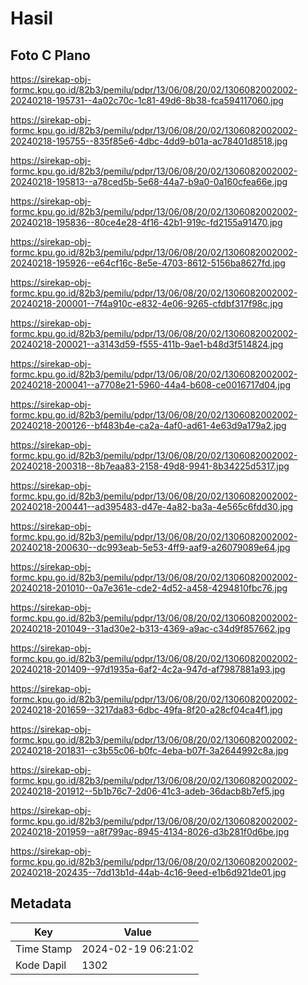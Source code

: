 # Hasil

## Foto C Plano

https://sirekap-obj-formc.kpu.go.id/82b3/pemilu/pdpr/13/06/08/20/02/1306082002002-20240218-195731--4a02c70c-1c81-49d6-8b38-fca594117060.jpg

https://sirekap-obj-formc.kpu.go.id/82b3/pemilu/pdpr/13/06/08/20/02/1306082002002-20240218-195755--835f85e6-4dbc-4dd9-b01a-ac78401d8518.jpg

https://sirekap-obj-formc.kpu.go.id/82b3/pemilu/pdpr/13/06/08/20/02/1306082002002-20240218-195813--a78ced5b-5e68-44a7-b9a0-0a160cfea66e.jpg

https://sirekap-obj-formc.kpu.go.id/82b3/pemilu/pdpr/13/06/08/20/02/1306082002002-20240218-195836--80ce4e28-4f16-42b1-919c-fd2155a91470.jpg

https://sirekap-obj-formc.kpu.go.id/82b3/pemilu/pdpr/13/06/08/20/02/1306082002002-20240218-195926--e64cf16c-8e5e-4703-8612-5156ba8627fd.jpg

https://sirekap-obj-formc.kpu.go.id/82b3/pemilu/pdpr/13/06/08/20/02/1306082002002-20240218-200001--7f4a910c-e832-4e06-9265-cfdbf317f98c.jpg

https://sirekap-obj-formc.kpu.go.id/82b3/pemilu/pdpr/13/06/08/20/02/1306082002002-20240218-200021--a3143d59-f555-411b-9ae1-b48d3f514824.jpg

https://sirekap-obj-formc.kpu.go.id/82b3/pemilu/pdpr/13/06/08/20/02/1306082002002-20240218-200041--a7708e21-5960-44a4-b608-ce0016717d04.jpg

https://sirekap-obj-formc.kpu.go.id/82b3/pemilu/pdpr/13/06/08/20/02/1306082002002-20240218-200126--bf483b4e-ca2a-4af0-ad61-4e63d9a179a2.jpg

https://sirekap-obj-formc.kpu.go.id/82b3/pemilu/pdpr/13/06/08/20/02/1306082002002-20240218-200318--8b7eaa83-2158-49d8-9941-8b34225d5317.jpg

https://sirekap-obj-formc.kpu.go.id/82b3/pemilu/pdpr/13/06/08/20/02/1306082002002-20240218-200441--ad395483-d47e-4a82-ba3a-4e565c6fdd30.jpg

https://sirekap-obj-formc.kpu.go.id/82b3/pemilu/pdpr/13/06/08/20/02/1306082002002-20240218-200630--dc993eab-5e53-4ff9-aaf9-a26079089e64.jpg

https://sirekap-obj-formc.kpu.go.id/82b3/pemilu/pdpr/13/06/08/20/02/1306082002002-20240218-201010--0a7e361e-cde2-4d52-a458-4294810fbc76.jpg

https://sirekap-obj-formc.kpu.go.id/82b3/pemilu/pdpr/13/06/08/20/02/1306082002002-20240218-201049--31ad30e2-b313-4369-a9ac-c34d9f857662.jpg

https://sirekap-obj-formc.kpu.go.id/82b3/pemilu/pdpr/13/06/08/20/02/1306082002002-20240218-201409--97d1935a-6af2-4c2a-947d-af7987881a93.jpg

https://sirekap-obj-formc.kpu.go.id/82b3/pemilu/pdpr/13/06/08/20/02/1306082002002-20240218-201659--3217da83-6dbc-49fa-8f20-a28cf04ca4f1.jpg

https://sirekap-obj-formc.kpu.go.id/82b3/pemilu/pdpr/13/06/08/20/02/1306082002002-20240218-201831--c3b55c06-b0fc-4eba-b07f-3a2644992c8a.jpg

https://sirekap-obj-formc.kpu.go.id/82b3/pemilu/pdpr/13/06/08/20/02/1306082002002-20240218-201912--5b1b76c7-2d06-41c3-adeb-36dacb8b7ef5.jpg

https://sirekap-obj-formc.kpu.go.id/82b3/pemilu/pdpr/13/06/08/20/02/1306082002002-20240218-201959--a8f799ac-8945-4134-8026-d3b281f0d6be.jpg

https://sirekap-obj-formc.kpu.go.id/82b3/pemilu/pdpr/13/06/08/20/02/1306082002002-20240218-202435--7dd13b1d-44ab-4c16-9eed-e1b6d921de01.jpg


## Metadata

| Key        | Value               |
| ---------- | ------------------- |
| Time Stamp | 2024-02-19 06:21:02 |
| Kode Dapil | 1302                |



